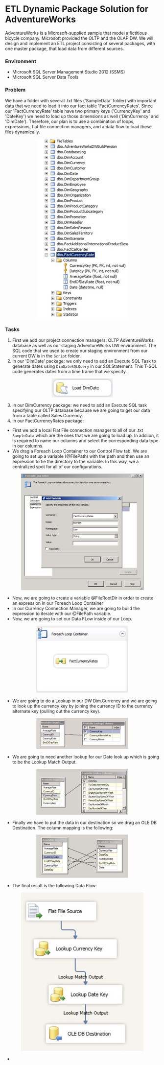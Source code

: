 # ETL Dynamic Package Solution for AdventureWorks

AdventureWorks is a Microsoft-supplied sample that model a fictitious bicycle company. Microsoft provided the OLTP and the OLAP DW. We will design and implement an ETL project consisting of several packages, with one master package, that load data from different sources. 

### Environment
* Microsoft SQL Server Management Studio 2012 (SSMS)
* Microsoft SQL Server Data Tools

### Problem
We have a folder with several .txt files ('SampleData' folder) with important data that we need to load it into our fact table 'FactCurrencyRates'. Since our 'FactCurrencyRate' table have two primary keys ('CurrencyKey' and 'DateKey') we need to load up those dimensions as well ('DimCurrency' and 'DimDate'). Therefore, our plan is to use a combination of loops, expressions, flat file connection managers, and a data flow to load these files dynamically. 

<p align="center">
  <img width="300" src="Images/Fig1.jpg">
</p>

### Tasks
1. First we add our project connection managers: OLTP AdventureWorks database as well as our staging AdventureWorks DW environment. The SQL code that we used to create our staging environment from our current DW is in the `Script` folder. 
2. In our 'DimDate' package: we only need to add an Execute SQL Task to generate dates using `DimDateSQLQuery` in our SQLStatement. This T-SQL code generates dates from a time frame that we specify. 

<p align="center">
  <img width="200" src="Images/Fig2.jpg">
</p>

3. In our DimCurrency package: we need to add an Execute SQL task specifying our OLTP database because we are going to get our data from a table called Sales.Currency. 
4. In our FactCurrencyRates package: 
* First we add a local Flat File connection manager to all of our .txt `SampleData` which are the ones that we are going to load up. In addiion, it is required to name our columns and select the corresponding data type in our columns. 
* We drag a Foreach Loop Container to our Control Flow tab. We are going to set up a variable (@FilePath) with the path and then use an expression to tie the directory to the variable. In this way, we a centralized spot for all of our configurations. 

<p align="center">
  <img width="400" src="Images/Fig3.jpg">
</p>

* Now, we are going to create a variable @FileRootDir in order to create an expression in our Foreach Loop Container
* In our Currency Connection Manager, we are going to build the expression to iterate with our @FilePath variable. 
* Now, we are going to set our Data FLow inside of our Loop. 

<p align="center">
  <img width="300" src="Images/Fig4.jpg">
</p>

* We are going to do a Lookup in our DW Dim.Currency and we are going to look up the currency key by joining the currency ID to the currency alternate key (pulling out the currency key). 

<p align="center">
  <img width="300" src="Images/Fig5.jpg">
</p>

* We are going to need another lookup for our Date look up which is going to be the Lookup Match Output. 

<p align="center">
  <img width="300" src="Images/Fig6.jpg">
</p>

* Finally we have to put the data in our destination so we drag an OLE DB Destination. The column mapping is the following: 

<p align="center">
  <img width="300" src="Images/Fig7.jpg">
</p>

* The final result is the following Data Flow:

<p align="center">
  <img width="400" src="Images/Fig8.jpg">
</p>

* 
